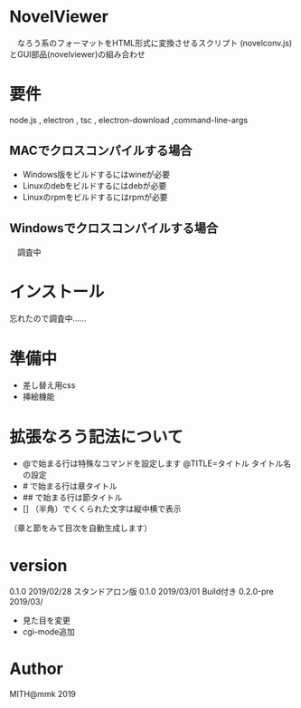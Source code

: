 # NovelViewer
　なろう系のフォーマットをHTML形式に変換させるスクリプト (novelconv.js)とGUI部品(novelviewer)の組み合わせ

# 要件
 node.js , electron , tsc , electron-download ,command-line-args

## MACでクロスコンパイルする場合
- Windows版をビルドするにはwineが必要
- Linuxのdebをビルドするにはdebが必要
- Linuxのrpmをビルドするにはrpmが必要

## Windowsでクロスコンパイルする場合
　調査中

# インストール
 忘れたので調査中……

# 準備中
- 差し替え用css
- 挿絵機能

# 拡張なろう記法について
- @で始まる行は特殊なコマンドを設定します
 @TITLE=タイトル タイトル名の設定
- \# で始まる行は章タイトル
- \## で始まる行は節タイトル
- [] （半角）でくくられた文字は縦中横で表示

（章と節をみて目次を自動生成します）

# version
0.1.0 2019/02/28 スタンドアロン版
0.1.0 2019/03/01 Build付き
0.2.0-pre 2019/03/
- 見た目を変更
- cgi-mode追加

# Author
MITH@mmk 2019